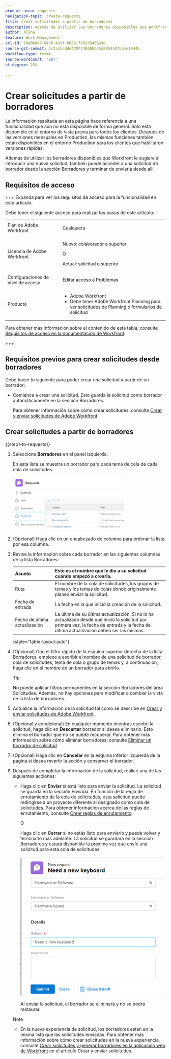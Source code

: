 ```yaml
---
product-area: requests
navigation-topic: create-requests
title: Crear solicitudes a partir de borradores
description: Además de utilizar los borradores disponibles que Workfront le sugiere al introducir una nueva solicitud, también puede acceder a una solicitud de borrador desde la sección Borradores y terminar de enviarla desde allí.
author: Alina
feature: Work Management
exl-id: 664004e7-04c8-4a1f-b682-7b82d349643d
source-git-commit: 2c2ccbadd6470773808bbd5a205310fbb1e1944e
workflow-type: tm+mt
source-wordcount: '687'
ht-degree: 25%

---
```


# Crear solicitudes a partir de borradores

<span class="preview">La información resaltada en esta página hace referencia a una funcionalidad que aún no está disponible de forma general. Solo está disponible en el entorno de vista previa para todos los clientes. Después de las versiones mensuales en Production, las mismas funciones también están disponibles en el entorno Production para los clientes que habilitaron versiones rápidas. </span>

Además de utilizar los borradores disponibles que Workfront le sugiere al introducir una nueva solicitud, también puede acceder a una solicitud de borrador desde la sección Borradores y terminar de enviarla desde allí.

## Requisitos de acceso

+++ Expanda para ver los requisitos de acceso para la funcionalidad en este artículo.

Debe tener el siguiente acceso para realizar los pasos de este artículo:

<table style="table-layout:auto"> 
 <col> 
 <col> 
 <tbody> 
  <tr> 
   <td role="rowheader">Plan de Adobe Workfront</td> 
   <td> <p>Cualquiera </p> </td> 
  </tr> 
  <tr> 
   <td role="rowheader">Licencia de Adobe Workfront</td> 
   <td> <p>Nuevo: colaborador o superior</p>
   O
   <p>Actual: solicitud o superior</p>
    </td> 
  </tr> 
  <tr> 
   <td role="rowheader">Configuraciones de nivel de acceso</td> 
   <td> <p>Editar acceso a Problemas</p>  </td> 
  </tr> 
  <tr> 
   <td role="rowheader"> Producto</td> 
   <td> <ul><li>Adobe Workfront</li><li>Debe tener Adobe Workfront Planning para ver solicitudes de Planning o formularios de solicitud</td> 
  </tr> 
 </tbody> 
</table>

Para obtener más información sobre el contenido de esta tabla, consulte [Requisitos de acceso en la documentación de Workfront](/help/quicksilver/administration-and-setup/add-users/access-levels-and-object-permissions/access-level-requirements-in-documentation.md).

+++

## Requisitos previos para crear solicitudes desde borradores

Debe hacer lo siguiente para poder crear una solicitud a partir de un borrador: 

* Comience a crear una solicitud. Esto guarda la solicitud como borrador automáticamente en la sección Borradores.

  Para obtener información sobre cómo crear solicitudes, consulte [Crear y enviar solicitudes de Adobe Workfront](../../../manage-work/requests/create-requests/create-submit-requests.md).

## Crear solicitudes a partir de borradores

{{step1-to-requests}}

1. Seleccione **Borradores** en el panel izquierdo.

   En esta lista se muestra un borrador para cada tema de cola de cada cola de solicitudes.

   ![](assets/nwe-drafts-section-with-list-of-drafts-350x169.png)

1. (Opcional) Haga clic en un encabezado de columna para ordenar la lista por esa columna.

1. Revise la información sobre cada borrador en las siguientes columnas de la lista Borradores:

   | Asunto | Este es el nombre que le dio a su solicitud cuando empezó a crearla. |
   |---|---|
   | Ruta | El nombre de la cola de solicitudes, los grupos de temas y los temas de colas donde originalmente planeó enviar la solicitud. |
   | Fecha de entrada | La fecha en la que inició la creación de la solicitud. |
   | Fecha de última actualización | La última de su última actualización. Si no lo ha actualizado desde que inició la solicitud por primera vez, la fecha de entrada y la fecha de última actualización deben ser las mismas. |

   {style="table-layout:auto"}

1. (Opcional) Con el filtro rápido de la esquina superior derecha de la lista Borradores, empiece a escribir el nombre de una solicitud de borrador, cola de solicitudes, tema de cola o grupo de temas y, a continuación, haga clic en el nombre de un borrador para abrirlo.

   >[!TIP]
   >
   >No puede aplicar filtros permanentes en la sección Borradores del área Solicitudes. Además, no hay opciones para modificar o cambiar la vista de la lista de borradores.

1. Actualice la información de la solicitud tal como se describe en [Crear y enviar solicitudes de Adobe Workfront](../../../manage-work/requests/create-requests/create-submit-requests.md).
1. (Opcional y condicional) En cualquier momento mientras escribe la solicitud, haga clic en **Descartar** borrador si desea eliminarlo. Esto elimina el borrador que no se puede recuperar. Para obtener más información sobre cómo eliminar borradores, consulte [Eliminar un borrador de solicitud](../../../manage-work/requests/create-requests/delete-request-draft.md).

1. (Opcional) Haga clic en **Cancelar** en la esquina inferior izquierda de la página si desea revertir la acción y conservar el borrador.

1. Después de completar la información de la solicitud, realice una de las siguientes acciones:

   * Haga clic en **Enviar** si está listo para enviar la solicitud. La solicitud se guarda en la sección Enviada. En función de la regla de enrutamiento de la cola de solicitudes, esta solicitud puede redirigirse a un proyecto diferente al designado como cola de solicitudes. Para obtener información acerca de las reglas de enrutamiento, consulte [Crear reglas de enrutamiento](../../../manage-work/requests/create-and-manage-request-queues/create-routing-rules.md).

     O

     Haga clic en **Cerrar** si no estás listo para enviarlo y puede volver y terminarlo más adelante. La solicitud se guardará en la sección Borradores y estará disponible la próxima vez que envíe una solicitud para esta cola de solicitudes.

     ![](assets/nwe-submit-close-discard-draft-buttons-on-new-request-350x340.png)

     Al enviar la solicitud, el borrador se eliminará y no se podrá restaurar.

   >[!NOTE]
   >
   >* <span class="preview">En la nueva experiencia de solicitud, los borradores están en la misma lista que las solicitudes enviadas.</span>
   ><span class="preview">Para obtener más información sobre cómo crear solicitudes en la nueva experiencia, consulte [Crear solicitudes y generar borradores en la aplicación web de Workfront](/help/quicksilver/manage-work/requests/create-requests/create-submit-requests.md#create-requests-and-generate-drafts-in-the-workfront-web-app) en el artículo Crear y enviar solicitudes.</span>

